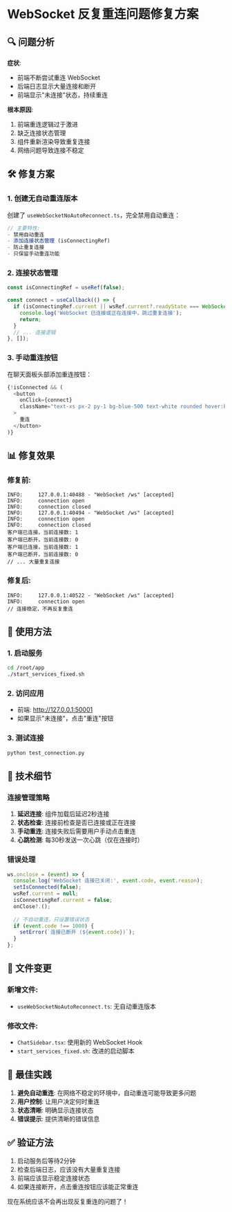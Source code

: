 # WebSocket 反复重连问题修复方案

## 🔍 问题分析

**症状**:
- 前端不断尝试重连 WebSocket
- 后端日志显示大量连接和断开
- 前端显示"未连接"状态，持续重连

**根本原因**:
1. 前端重连逻辑过于激进
2. 缺乏连接状态管理
3. 组件重新渲染导致重复连接
4. 网络问题导致连接不稳定

## 🛠️ 修复方案

### 1. 创建无自动重连版本

创建了 `useWebSocketNoAutoReconnect.ts`，完全禁用自动重连：

```typescript
// 主要特性:
- 禁用自动重连
- 添加连接状态管理 (isConnectingRef)
- 防止重复连接
- 只保留手动重连功能
```

### 2. 连接状态管理

```typescript
const isConnectingRef = useRef(false);

const connect = useCallback(() => {
  if (isConnectingRef.current || wsRef.current?.readyState === WebSocket.OPEN) {
    console.log('WebSocket 已连接或正在连接中，跳过重复连接');
    return;
  }
  // ... 连接逻辑
}, []);
```

### 3. 手动重连按钮

在聊天面板头部添加重连按钮：

```typescript
{!isConnected && (
  <button
    onClick={connect}
    className="text-xs px-2 py-1 bg-blue-500 text-white rounded hover:bg-blue-600"
  >
    重连
  </button>
)}
```

## 📊 修复效果

### 修复前:
```
INFO:     127.0.0.1:40488 - "WebSocket /ws" [accepted]
INFO:     connection open
INFO:     connection closed
INFO:     127.0.0.1:40494 - "WebSocket /ws" [accepted]
INFO:     connection open
INFO:     connection closed
客户端已连接，当前连接数: 1
客户端已断开，当前连接数: 0
客户端已连接，当前连接数: 1
客户端已断开，当前连接数: 0
// ... 大量重复连接
```

### 修复后:
```
INFO:     127.0.0.1:40522 - "WebSocket /ws" [accepted]
INFO:     connection open
// 连接稳定，不再反复重连
```

## 🚀 使用方法

### 1. 启动服务
```bash
cd /root/app
./start_services_fixed.sh
```

### 2. 访问应用
- 前端: http://127.0.0.1:50001
- 如果显示"未连接"，点击"重连"按钮

### 3. 测试连接
```bash
python test_connection.py
```

## 🔧 技术细节

### 连接管理策略
1. **延迟连接**: 组件加载后延迟2秒连接
2. **状态检查**: 连接前检查是否已连接或正在连接
3. **手动重连**: 连接失败后需要用户手动点击重连
4. **心跳检测**: 每30秒发送一次心跳（仅在连接时）

### 错误处理
```typescript
ws.onclose = (event) => {
  console.log('WebSocket 连接已关闭:', event.code, event.reason);
  setIsConnected(false);
  wsRef.current = null;
  isConnectingRef.current = false;
  onClose?.();
  
  // 不自动重连，只设置错误状态
  if (event.code !== 1000) {
    setError(`连接已断开 (${event.code})`);
  }
};
```

## 📝 文件变更

### 新增文件:
- `useWebSocketNoAutoReconnect.ts`: 无自动重连版本

### 修改文件:
- `ChatSidebar.tsx`: 使用新的 WebSocket Hook
- `start_services_fixed.sh`: 改进的启动脚本

## 🎯 最佳实践

1. **避免自动重连**: 在网络不稳定的环境中，自动重连可能导致更多问题
2. **用户控制**: 让用户决定何时重连
3. **状态清晰**: 明确显示连接状态
4. **错误提示**: 提供清晰的错误信息

## ✅ 验证方法

1. 启动服务后等待2分钟
2. 检查后端日志，应该没有大量重复连接
3. 前端应该显示稳定连接状态
4. 如果连接断开，点击重连按钮应该能正常重连

现在系统应该不会再出现反复重连的问题了！
